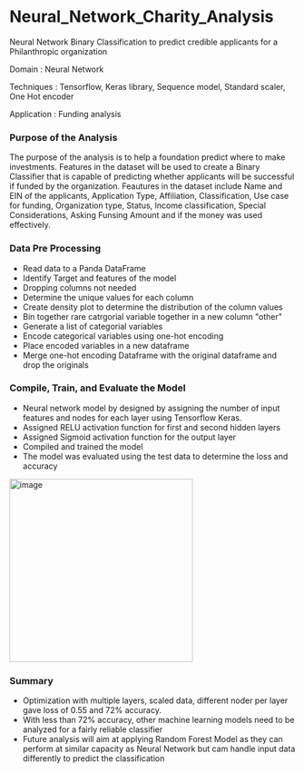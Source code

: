 # Neural_Network_Charity_Analysis
Neural Network Binary Classification to predict credible applicants for a Philanthropic organization

Domain : Neural Network

Techniques : Tensorflow, Keras library, Sequence model, Standard scaler, One Hot encoder

Application : Funding analysis

### Purpose of the Analysis
The purpose of the analysis is to help a foundation predict where to make investments. Features in the dataset will be used to create a Binary Classifier that is capable of predicting whether applicants will be successful if funded by the organization. Feautures in the dataset include Name and EIN of the applicants, Application Type, Affiliation, Classification, Use case for funding, Organization type, Status, Income classification, Special Considerations, Asking Funsing Amount and if the money was used effectively.

### Data Pre Processing
- Read data to a Panda DataFrame
- Identify Target and features of the model
- Dropping columns not needed
- Determine the unique values for each column
- Create density plot to determine the distribution of the column values
- Bin together rare catrgorial variable together in a new column "other"
- Generate a list of categorial variables
- Encode categorical variables using one-hot encoding
- Place encoded variables in a new dataframe
- Merge one-hot encoding Dataframe with the original dataframe and drop the originals

### Compile, Train, and Evaluate the Model
- Neural network model by designed by assigning the number of input features and nodes for each layer using Tensorflow Keras.
- Assigned RELU activation function for first and second hidden layers
- Assigned Sigmoid activation function for the output layer
- Compiled and trained the model
- The model was evaluated using the test data to determine the loss and accuracy

<img width="323" alt="image" src="https://user-images.githubusercontent.com/94877067/200393973-b2ede378-86fa-4d2c-ae8d-d511e342bec3.png">

### Summary

- Optimization with multiple layers, scaled data, different noder per layer gave loss of 0.55 and 72% accuracy.
- With less than 72% accuracy, other machine learning models need to be analyzed for a fairly reliable classifier
- Future analysis will aim at applying Random Forest Model as they can perform at similar capacity as Neural Network but cam handle input data differently to predict the classification

